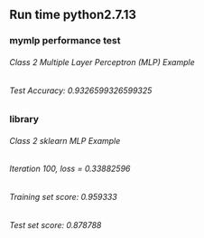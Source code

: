 ## Run time python2.7.13


### mymlp performance test

###### Class 2 Multiple Layer Perceptron (MLP) Example
###### Test Accuracy: 0.9326599326599325


### library

###### Class 2 sklearn MLP Example
###### Iteration 100, loss = 0.33882596
###### Training set score: 0.959333
###### Test set score: 0.878788
